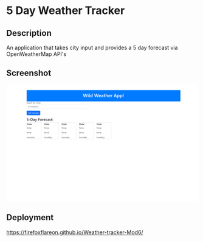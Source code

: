 # 5 Day Weather Tracker

## Description

An application that takes city input and provides a 5 day forecast via OpenWeatherMap API's

## Screenshot
![Alt text](./assets/Images/ForecastScreenshot.png)

## Deployment
https://firefoxflareon.github.io/Weather-tracker-Mod6/